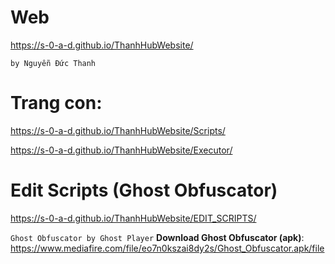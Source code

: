 # Web 
https://s-0-a-d.github.io/ThanhHubWebsite/ 

```by Nguyễn Đức Thanh```

# Trang con:
https://s-0-a-d.github.io/ThanhHubWebsite/Scripts/

https://s-0-a-d.github.io/ThanhHubWebsite/Executor/

# Edit Scripts (Ghost Obfuscator)
https://s-0-a-d.github.io/ThanhHubWebsite/EDIT_SCRIPTS/

```Ghost Obfuscator by Ghost Player```
**Download Ghost Obfuscator (apk)**: https://www.mediafire.com/file/eo7n0kszai8dy2s/Ghost_Obfuscator.apk/file
